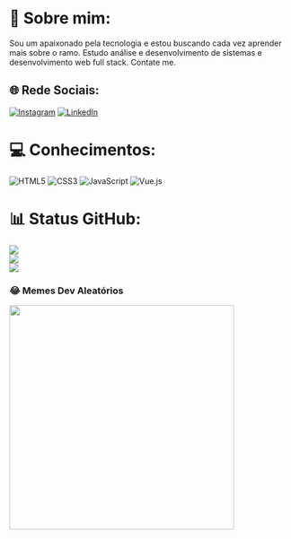 # 💫 Sobre mim:
Sou um apaixonado pela tecnologia e estou buscando cada vez aprender mais sobre o ramo. Estudo análise e desenvolvimento de sistemas e desenvolvimento web full stack. Contate me.


## 🌐 Rede Sociais:
[![Instagram](https://img.shields.io/badge/Instagram-%23E4405F.svg?logo=Instagram&logoColor=white)](https://instagram.com/lipemunchen) [![LinkedIn](https://img.shields.io/badge/LinkedIn-%230077B5.svg?logo=linkedin&logoColor=white)](https://linkedin.com/in/felipe-münchen-panzenhagen) 

# 💻 Conhecimentos:
![HTML5](https://img.shields.io/badge/html5-%23E34F26.svg?style=for-the-badge&logo=html5&logoColor=white) ![CSS3](https://img.shields.io/badge/css3-%231572B6.svg?style=for-the-badge&logo=css3&logoColor=white) ![JavaScript](https://img.shields.io/badge/javascript-%23323330.svg?style=for-the-badge&logo=javascript&logoColor=%23F7DF1E) ![Vue.js](https://img.shields.io/badge/vue.js-%2335495e.svg?style=for-the-badge&logo=vuedotjs&logoColor=%234FC08D)
# 📊 Status GitHub:
![](https://github-readme-stats.vercel.app/api?username=lipemp&theme=dark&hide_border=true&include_all_commits=false&count_private=false)<br/>
![](https://github-readme-streak-stats.herokuapp.com/?user=lipemp&theme=dark&hide_border=true)<br/>
![](https://github-readme-stats.vercel.app/api/top-langs/?username=lipemp&theme=dark&hide_border=true&include_all_commits=false&count_private=false&layout=compact)

### 😂 Memes Dev Aleatórios
<img src='https://randommeme-five.vercel.app/' style="height: 400px;"/>

<!-- Proudly created with GPRM ( https://gprm.itsvg.in ) -->
